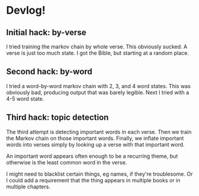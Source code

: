 # Devlog!

## Initial hack: by-verse

I tried training the markov chain by whole verse. This obviously sucked. A verse is just too much
state. I got the Bible, but starting at a random place.

## Second hack: by-word

I tried a word-by-word markov chain with 2, 3, and 4 word states. This was obviously bad, producing
output that was barely legible. Next I tried with a 4-5 word state.

## Third hack: topic detection

The third attempt is detecting important words in each verse. Then we train the Markov chain on
those important words. Finally, we inflate important words into verses simply by looking up a verse
with that important word.

An important word appears often enough to be a recurring theme, but otherwise is the least common
word in the verse.

I might need to blacklist certain things, eg names, if they're troublesome. Or I could add a
requirement that the thing appears in multiple books or in multiple chapters.
